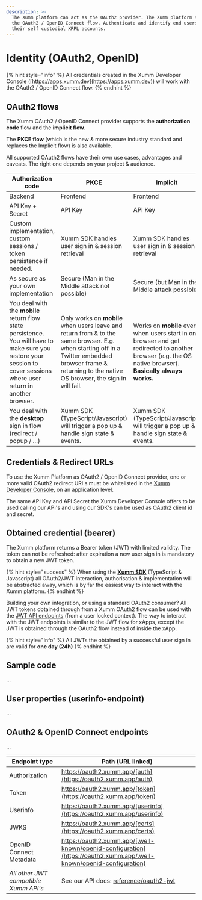 ```yaml
---
description: >-
  The Xumm platform can act as the OAuth2 provider. The Xumm platform supports
  the OAuth2 / OpenID Connect flow. Authenticate and identify end users using
  their self custodial XRPL accounts.
---
```


# Identity (OAuth2, OpenID)

{% hint style="info" %}
All credentials created in the Xumm Developer Console ([https://apps.xumm.dev](https://apps.xumm.dev)) will work with the OAuth2 / OpenID Connect flow.
{% endhint %}

## OAuth2 flows

The Xumm OAuth2 / OpenID Connect provider supports the **authorization code** flow and the **implicit flow**.

The **PKCE flow** (which is the new & more secure industry standard and replaces the Implicit flow) is also available.&#x20;

All supported OAuth2 flows have their own use cases, advantages and caveats. The right one depends on your project & audience.

| Authorization code                                                                                                                                                      | PKCE                                                                                                                                                                                                     | Implicit                                                                                                                                                 |
| ----------------------------------------------------------------------------------------------------------------------------------------------------------------------- | -------------------------------------------------------------------------------------------------------------------------------------------------------------------------------------------------------- | -------------------------------------------------------------------------------------------------------------------------------------------------------- |
| Backend                                                                                                                                                                 | Frontend                                                                                                                                                                                                 | Frontend                                                                                                                                                 |
| API Key + Secret                                                                                                                                                        | API Key                                                                                                                                                                                                  | API Key                                                                                                                                                  |
| Custom implementation, custom sessions / token persistence if needed.                                                                                                   | Xumm SDK handles user sign in & session retrieval                                                                                                                                                        | Xumm SDK handles user sign in & session retrieval                                                                                                        |
| As secure as your own implementation                                                                                                                                    | Secure (Man in the Middle attack not possible)                                                                                                                                                           | Secure (but Man in the Middle attack possible)                                                                                                           |
| You deal with the **mobile** return flow state persistence. You will have to make sure you restore your session to cover sessions where user return in another browser. | Only works on **mobile** when users leave and return from & to the same browser. E.g. when starting off in a Twitter embedded browser frame & returning to the native OS browser, the sign in will fail. | Works on **mobile** even when users start in one browser and get redirected to another browser (e.g. the OS native browser). **Basically always works.** |
| You deal with the **desktop** sign in flow (redirect / popup / ...)                                                                                                     | Xumm SDK (TypeScript/Javascript) will trigger a pop up & handle sign state & events.                                                                                                                     | Xumm SDK (TypeScript/Javascript) will trigger a pop up & handle sign state & events.                                                                     |

## Credentials & Redirect URLs

To use the Xumm Platform as OAuth2 / OpenID Connect provider, one or more valid OAuth2 redirect URI's must be whitelisted in the [Xumm Developer Console](https://apps.xumm.dev/), on an application level.&#x20;

The same API Key and API Secret the Xumm Developer Console offers to be used calling our API's and using our SDK's can be used as OAuth2 client id and secret.

## Obtained credential (bearer)

The Xumm platform returns a Bearer token (JWT) with limited validity. The token can not be refreshed: after expiration a new user sign in is mandatory to obtain a new JWT token.

{% hint style="success" %}
When using the [**Xumm SDK**](https://www.npmjs.com/package/xumm) (TypeScript & Javascript) all OAuth2/JWT interaction, authorisation & implementation will be abstracted away, which is by far the easiest way to interact with the Xumm platform.
{% endhint %}

Building your own integration, or using a standard OAuth2 consumer? All JWT tokens obtained through from a Xumm OAuth2 flow can be used with the [JWT API endpoints](https://xumm.readme.io/reference/oauth2-jwt) (from a user locked context). The way to interact with the JWT endpoints is similar to the JWT flow for xApps, except the JWT is obtained through the OAuth2 flow instead of inside the xApp.

{% hint style="info" %}
All JWTs the obtained by a successful user sign in are valid for **one day (24h)**
{% endhint %}

## Sample code

...

## User properties (userinfo-endpoint)

...

## OAuth2 & OpenID Connect endpoints

...

| Endpoint type                         | Path (URL linked)                                                                                                    |
| ------------------------------------- | -------------------------------------------------------------------------------------------------------------------- |
| Authorization                         | https://oauth2.xumm.app/[auth](https://oauth2.xumm.app/auth)                                                         |
| Token                                 | https://oauth2.xumm.app/[token](https://oauth2.xumm.app/token)                                                       |
| Userinfo                              | https://oauth2.xumm.app/[userinfo](https://oauth2.xumm.app/userinfo)                                                 |
| JWKS                                  | https://oauth2.xumm.app/[certs](https://oauth2.xumm.app/certs)                                                       |
| OpenID Connect Metadata               | https://oauth2.xumm.app/[.well-known/openid-configuration](https://oauth2.xumm.app/.well-known/openid-configuration) |
| _All other JWT compatible Xumm API's_ | See our API docs: [reference/oauth2-jwt](https://xumm.readme.io/reference/oauth2-jwt)                                |
